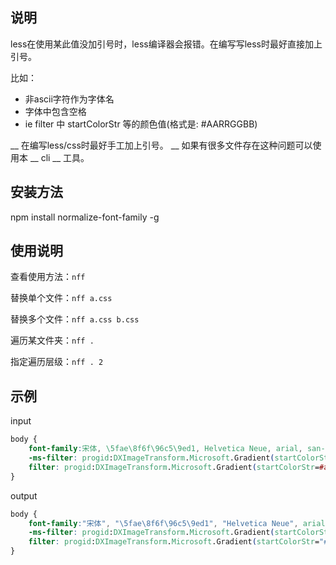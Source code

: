 ## 说明
less在使用某此值没加引号时，less编译器会报错。在编写写less时最好直接加上引号。

比如：

 - 非ascii字符作为字体名
 - 字体中包含空格
 - ie filter 中 startColorStr 等的颜色值(格式是: #AARRGGBB)

__ 在编写less/css时最好手工加上引号。 __
如果有很多文件存在这种问题可以使用本 __ cli __ 工具。


## 安装方法
npm install normalize-font-family -g

## 使用说明

查看使用方法：`nff`

替换单个文件：`nff a.css`

替换多个文件：`nff a.css b.css`

遍历某文件夹：`nff .`

指定遍历层级：`nff . 2`


## 示例

input
```css
body {
	font-family:宋体, \5fae\8f6f\96c5\9ed1, Helvetica Neue, arial, san-serif;
	-ms-filter: progid:DXImageTransform.Microsoft.Gradient(startColorStr=#aa000000,endColorStr=#aaff0000);
	filter: progid:DXImageTransform.Microsoft.Gradient(startColorStr=#aa000000,endColorStr=#aaff0000);
}
```
output
```css
body {
	font-family:"宋体", "\5fae\8f6f\96c5\9ed1", "Helvetica Neue", arial, san-serif;
	-ms-filter: progid:DXImageTransform.Microsoft.Gradient(startColorStr="#aa000000",endColorStr="#aaff0000");
	filter: progid:DXImageTransform.Microsoft.Gradient(startColorStr="#aa000000",endColorStr="#aaff0000");
}
```